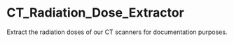 # CT_Radiation_Dose_Extractor
Extract the radiation doses of our CT scanners for documentation purposes.
